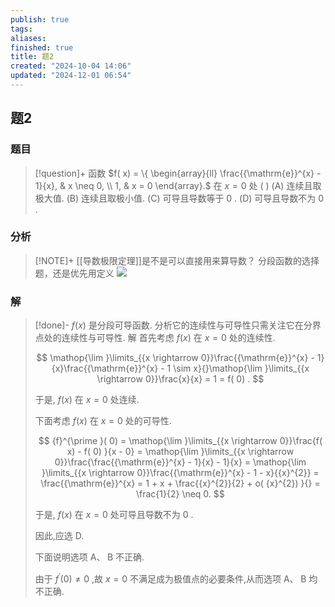 ```yaml
---
publish: true
tags: 
aliases: 
finished: true
title: 题2
created: "2024-10-04 14:06"
updated: "2024-12-01 06:54"
---
```

## 题2
### 题目
> [!question]+
> 函数 $f( x) = \{ \begin{array}{ll} \frac{{\mathrm{e}}^{x} - 1}{x}, & x \neq 0, \\ 1, & x = 0 \end{array}.$ 在 $x = 0$ 处 ( )
> (A) 连续且取极大值. 
> (B) 连续且取极小值.
> (C) 可导且导数等于 0 . 
> (D) 可导且导数不为 0 .
### 分析
> [!NOTE]+
> [[导数极限定理]]是不是可以直接用来算导数？
> 分段函数的选择题，还是优先用定义
> ![](https://img.hwenyi.tech/202412071935371.webp)
### 解
> [!done]-
> $f( x)$ 是分段可导函数. 分析它的连续性与可导性只需关注它在分界点处的连续性与可导性. 解 首先考虑 $f( x)$ 在 $x = 0$ 处的连续性. 
> 
> $$
> \mathop{\lim }\limits_{{x \rightarrow 0}}\frac{{\mathrm{e}}^{x} - 1}{x}\frac{{\mathrm{e}}^{x} - 1 \sim x}{}\mathop{\lim }\limits_{{x \rightarrow 0}}\frac{x}{x} = 1 = f( 0) .
> $$
> 
> 于是, $f( x)$ 在 $x = 0$ 处连续.
> 
> 下面考虑 $f( x)$ 在 $x = 0$ 处的可导性.
> 
> $$
> {f}^{\prime }( 0) = \mathop{\lim }\limits_{{x \rightarrow 0}}\frac{f( x) - f( 0) }{x - 0} = \mathop{\lim }\limits_{{x \rightarrow 0}}\frac{\frac{{\mathrm{e}}^{x} - 1}{x} - 1}{x} = \mathop{\lim }\limits_{{x \rightarrow 0}}\frac{{\mathrm{e}}^{x} - 1 - x}{{x}^{2}} = \frac{{\mathrm{e}}^{x} = 1 + x + \frac{{x}^{2}}{2} + o( {x}^{2}) }{} = \frac{1}{2} \neq 0.
> $$
> 
> 于是, $f( x)$ 在 $x = 0$ 处可导且导数不为 0 .
> 
> 因此,应选 D.
> 
> 下面说明选项 $\mathrm{A}\text{、}\mathrm{\;B}$ 不正确.
> 
> 由于 ${f}^{\prime }( 0) \neq 0$ ,故 $x = 0$ 不满足成为极值点的必要条件,从而选项 $\mathrm{A}\text{、}\mathrm{\;B}$ 均不正确.